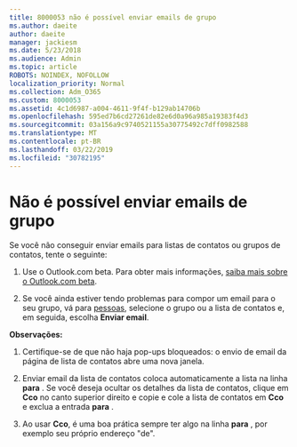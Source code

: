 ```yaml
---
title: 8000053 não é possível enviar emails de grupo
ms.author: daeite
author: daeite
manager: jackiesm
ms.date: 5/23/2018
ms.audience: Admin
ms.topic: article
ROBOTS: NOINDEX, NOFOLLOW
localization_priority: Normal
ms.collection: Adm_O365
ms.custom: 8000053
ms.assetid: 4c1d6987-a004-4611-9f4f-b129ab14706b
ms.openlocfilehash: 595ed7b6cd27261de82e6d0a96a985a19383f4d3
ms.sourcegitcommit: 03a156a9c9740521155a30775492c7dff0982588
ms.translationtype: MT
ms.contentlocale: pt-BR
ms.lasthandoff: 03/22/2019
ms.locfileid: "30782195"
---
```

# <a name="unable-to-send-group-emails"></a>Não é possível enviar emails de grupo

Se você não conseguir enviar emails para listas de contatos ou grupos de contatos, tente o seguinte:
  
1. Use o Outlook.com beta. Para obter mais informações, [saiba mais sobre o Outlook.com beta](https://support.office.com/article/e2261c7f-d413-4084-8f22-21282f42d8cf).
    
2. Se você ainda estiver tendo problemas para compor um email para o seu grupo, vá para [pessoas](https://outlook.live.com/people/), selecione o grupo ou a lista de contatos e, em seguida, escolha **Enviar email**.
    
 **Observações:**
  
1. Certifique-se de que não haja pop-ups bloqueados: o envio de email da página de lista de contatos abre uma nova janela.
    
2. Enviar email da lista de contatos coloca automaticamente a lista na linha **para** . Se você deseja ocultar os detalhes da lista de contatos, clique em **Cco** no canto superior direito e copie e cole a lista de contatos em **Cco** e exclua a entrada **para** . 
    
3. Ao usar **Cco**, é uma boa prática sempre ter algo na linha **para** , por exemplo seu próprio endereço "de". 
    

